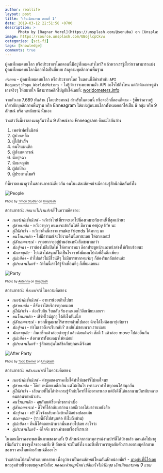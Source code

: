 ```yaml
---
author: reallife
layout: post
title: "เอ็นเนียแกรม ตอนที่ 1"
date: 2019-03-12 22:51:58 +0700
description: >
      Photo by [Ragnar Vorel](https://unsplash.com/@sonuba) on [Unsplash](https://unsplash.com/)
image: https://source.unsplash.com/UBojlcpCkvw
categories: [sci-fi]
tags: [knowledge]
comments: true
---
```

ผู้คนทั้งหมดบนโลก หรือประชากรโลกตอนนี้มีอยู่ทั้งหมดเท่าไหร่? แล้วพวกเรารู้มั๊ยว่าเราสามารถแบ่งผู้คนทั้งหมดบนโลกนี้ออกได้เป็นกี่แบบ ถ้าดูตามบุคลิกภาพพื้นฐาน

*คำตอบ* - ผู้คนทั้งหมดบนโลก หรือประชากรโลก ในตอนนี้มีค่าเท่ากับ `API Request:Popu_WorldoMeters` - ไม่รู้ว่าเราจะพยายามมั่ว API อะไรไปถึงไหน แต่ถ้าต้องการดูตัวเลขจริงๆ ให้สบายใจ ก็สามารถคลิกไปดูกันได้เลยที่:  [worldometers.info](http://www.worldometers.info/world-population/)

จากตัวเลข 7.689 พันล้าน (โดยประมาณ) สำหรับในตอนนี้ หรือจะอีกกี่ตอนก็ตาม - รู้มั๊ยว่าความรู้เกี่ยวกับบุคลิกภาพพื้นฐาน หรือ Enneagram ได้แบ่งผู้คนบนโลกทั้งหมดออกได้เป็น 9 กลุ่ม หรือ 9 ลักษณ์ หรือ นพลักษณ์ นั่นเอง

ว่าแล้ววันนี้เราลองมาดูกันว่าใน 9 ลักษณ์ของ Enneagram คืออะไรกันบ้าง
1. เพอร์เฟคชั่นนิสต์
2. ผู้ช่วยเหลือ
3. ผู้ใฝ่สำเร็จ
4. คนโรแมนติก
5. ผู้สังเกตการณ์
6. นักปุจฉา
7. นักผจญภัย
8. ผู้ปกป้อง
9. ผู้ประสานไมตรี

ทีนี้เราลองมาดูว่าในสถานการณ์เดียวกัน คนในแต่ละลักษณ์จะมีความรู้สึกนึกคิดกันยังไง


![People](https://source.unsplash.com/ABGaVhJxwDQ//400x267)

<sup><sub>Photo by [Timon Studler](https://unsplash.com/@derstudi) on [Unsplash](https://unsplash.com/)</sub></sup>

สถานการณ์: *ก่อนจะไปงานปาร์ตี้* ในความคิดของ:
- *เพอร์เฟคชั่นนิสต์* - หวังว่าไวน์ที่เราจะเอาไปนี่คงเหมาะกับงานนี้ที่สุดแล้วนะ
- *ผู้ช่วยเหลือ* - หวังว่าทุกๆ คนคงจะเข้ากันได้ดี มีความ enjoy life นะ
- *ผู้ใฝ่สำเร็จ* - หวังว่าคืนนี้เราจะ make friends ได้มากๆ นะ
- *คนโรแมนติก* - ไม่มีอารมณ์จะไปงานคืนนี้เอาซะเลย ให้ตายเถอะ!
- *ผู้สังเกตการณ์* - เราอยากจะอยู่บ้านอ่านหนังสือซะมากกว่า
- *นักปุจฉา* - เราต้องไม่ลืมปิดไฟ ให้อาหารหมา ล๊อกประตูหน้าและหน้าต่างให้เรียบร้อยนะ
- *นักผจญภัย* - ไปแล้วไม่สนุกก็ไม่เป็นไร เรายังมีแผนไปต่อที่อื่นอีกเพียบ
- *ผู้ปกป้อง* - ถ้าไปแล้วไม่มีไวน์ดีๆ ไม่มีบรรยากาศแจ่มๆ ก็ต้องรีบกลับก่อนล่ะ
- *ผู้ประสานไมตรี* - ถ้าคืนนี้เราได้รู้จักเพื่อนดีๆ ก็เยี่ยมเลยนะ

![Party](https://source.unsplash.com/ZDN-G1xBWHY/400x267)

<sup><sub>Photo by [Antenna](https://unsplash.com/@antenna) on [Unsplash](https://unsplash.com/)</sub></sup>

สถานการณ์: *ที่งานปาร์ตี้* ในความคิดของ:
- *เพอร์เฟคชั่นนิสต์* - อาหารน้อยเกินไปนะ
- *ผู้ช่วยเหลือ* - ดีจังเราได้บริการทุกคนเลย
- *ผู้ใฝ่สำเร็จ* - ต้องรีบกิน รีบกลับ รับงานนอกไว้อีกเพียบเลยเรา
- *คนโรแมนติก* - เสิร์ฟไวน์ถูกๆ ได้ยังไงกันเนี่ย
- *ผู้สังเกตการณ์* - พวกนี้พูดมากไร้สาระพล่ามไปเถอะ ดีจะได้ไม่ต้องมายุ่งกับเรา
- *นักปุจฉา* - ทำไมเธอถึงจะรีบกลับ? สงสัยไม่ชอบพวกเราแน่เลย
- *นักผจญภัย* - กินเสร็จแล้วค่อยถ่ายรูป แล้วค่อยเต้นรำ สักตี 1 แล้วค่อย move ไปต่ออื่นกัน
- *ผู้ปกป้อง* - ส่งอาหารทั้งหมดมาให้หน่อย!
- *ผู้ประสานไมตรี* - รู้สึกอบอุ่นใกล้ชิดกับทุกคนดีจังเลย

![After Party](https://source.unsplash.com/SEFR62Upnqw/400x253)

<sup><sub>Photo by [Todd Diemer](https://unsplash.com/@todd_diemer) on [Unsplash](https://unsplash.com/)</sub></sup>

สถานการณ์: *หลังงานปาร์ตี้* ในความคิดของ:
- *เพอร์เฟคชั่นนิสต์* - คำพูดของเราคงไม่ได้ทำให้เชอร์รี่ไม่พอใจนะ
- *ผู้ช่วยเหลือ* - โอ๊ย! เหนื่อยเหลือเกิน แต่ไม่เป็นไร เพราะเราทำให้ทุกคนได้สนุกกัน
- *ผู้ใฝ่สำเร็จ* - เสียดายที่ไม่ได้ทำความรู้จักกับใครที่โต๊ะอาหารเลย แต่ยังดีที่ได้แลกนามบัตรกับหลายคนตอนรอหน้างาน
- *คนโรแมนติก* - คุยกันแต่เรื่องซ้ำซากน่าเบื่อ
- *ผู้สังเกตการณ์* - ดีใจที่ได้กลับมาก่อน เลยมีเวลาได้มาอ่านหนังสือ
- *นักปุจฉา* - เย้! ดีใจจังกลับมาถึงบ้านได้อย่างปลอดภัย
- *นักผจญภัย* - (รายนี้ยังไปสนุกต่อ ยังไม่ถึงบ้าน)
- *ผู้ปกป้อง* - คืนนี้ได้ตอกหน้าพวกนั้นหงายไปเลย สะใจว่ะ
- *ผู้ประสานไมตรี* - ดีใจจัง พวกเค้าชอบเรื่องที่เราเล่า

ในตอนนี้เราคงจะพอเห็นภาพของคนทั้ง 9 ลักษณ์จากสถานการณ์งานปาร์ตี้ได้บ้างแล้ว ตอนต่อไปมาดูเพิ่มกันว่า: แรงจูงใจของคนทั้ง 9 ลักษณ์ จะเป็นยังไง และสิ่งที่เราควรพูดกับตัวเราเองตามบุคลิกภาพของเรา คนในแต่ละลักษณ์คืออะไร

ว่าแต่ก่อนไปสนใจทำแบบทดสอบ เพื่อดูว่าเราเป็นคนลักษณ์ไหนกันสักหน่อยมั๊ย? - [มาดูกันที่นี่ได้เลย](https://www.quotev.com/quiz/1229587/What-Enneagram-Type-are-you) และสุดท้ายนี้ขอขอบคุณหนังสือ: *มองคนด้วยมุมใหม่ เปลี่ยนใจให้เป็นสุข เอ็นเนียแกรมคน 9 แบบ*
